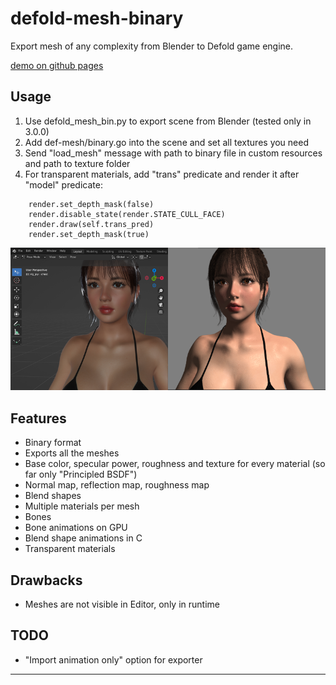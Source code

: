 # defold-mesh-binary
Export mesh of any complexity from Blender to Defold game engine.

[demo on github pages](https://abadonna.github.io/defold-mesh-binary/)

## Usage
1. Use defold_mesh_bin.py to export scene from Blender (tested only in 3.0.0)
2. Add def-mesh/binary.go into the scene and set all textures you need
3. Send "load_mesh" message with path to binary file in custom resources and path to texture folder
4. For transparent materials, add "trans" predicate and render it after "model" predicate:
```` 
	render.set_depth_mask(false)
	render.disable_state(render.STATE_CULL_FACE)
	render.draw(self.trans_pred)
	render.set_depth_mask(true)
```` 

![pcss](https://github.com/abadonna/defold-mesh-binary/blob/main/sample.png)

## Features
* Binary format
* Exports all the meshes
* Base color, specular power, roughness and texture for every material (so far only "Principled BSDF")
* Normal map, reflection map, roughness map
* Blend shapes
* Multiple materials per mesh
* Bones
* Bone animations on GPU
* Blend shape animations in C
* Transparent materials

## Drawbacks
* Meshes are not visible in Editor, only in runtime


## TODO
* "Import animation only" option for exporter

---